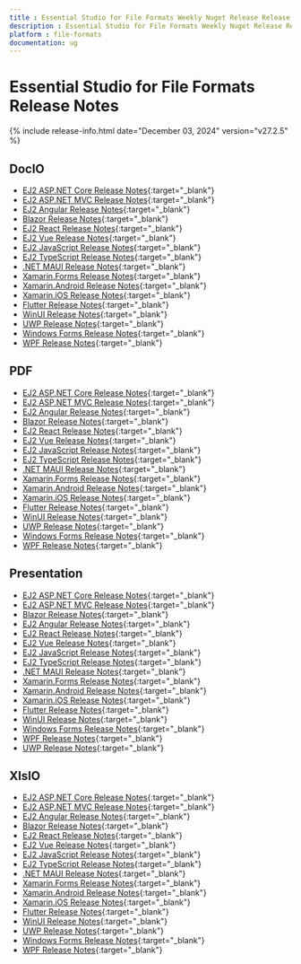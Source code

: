 ```yaml
---
title : Essential Studio for File Formats Weekly Nuget Release Release Notes  
description : Essential Studio for File Formats Weekly Nuget Release Release Notes  
platform : file-formats
documentation: ug
---
```


# Essential Studio for File Formats  Release Notes  

{% include release-info.html date="December 03, 2024" version="v27.2.5" %} 




## DocIO

* [EJ2 ASP.NET Core Release Notes](https://ej2.syncfusion.com/aspnetcore/documentation/release-notes/27.2.5#docio){:target="_blank"}
* [EJ2 ASP.NET MVC Release Notes](https://ej2.syncfusion.com/aspnetmvc/documentation/release-notes/27.2.5#docio){:target="_blank"}
* [EJ2 Angular Release Notes](https://ej2.syncfusion.com/angular/documentation/release-notes/27.2.5#docio){:target="_blank"}
* [Blazor Release Notes](https://blazor.syncfusion.com/documentation/release-notes/27.2.5#docio){:target="_blank"}
* [EJ2 React Release Notes](https://ej2.syncfusion.com/react/documentation/release-notes/27.2.5#docio){:target="_blank"}
* [EJ2 Vue  Release Notes](https://ej2.syncfusion.com/vue/documentation/release-notes/27.2.5#docio){:target="_blank"}
* [EJ2 JavaScript Release Notes](https://ej2.syncfusion.com/javascript/documentation/release-notes/27.2.5#docio){:target="_blank"}
* [EJ2 TypeScript Release Notes](https://ej2.syncfusion.com/documentation/release-notes/27.2.5#docio){:target="_blank"}
* [.NET MAUI Release Notes](/maui/release-notes/v27.2.5#docio){:target="_blank"}
* [Xamarin.Forms Release Notes](/xamarin/release-notes/v27.2.5#docio){:target="_blank"}
* [Xamarin.Android Release Notes](/xamarin-android/release-notes/v27.2.5#docio){:target="_blank"}
* [Xamarin.iOS Release Notes](/xamarin-ios/release-notes/v27.2.5#docio){:target="_blank"}
* [Flutter Release Notes](/flutter/release-notes/v27.2.5#docio){:target="_blank"}
* [WinUI Release Notes](/winui/release-notes/v27.2.5#docio){:target="_blank"}
* [UWP Release Notes](/uwp/release-notes/v27.2.5#docio){:target="_blank"}
* [Windows Forms Release Notes](/windowsforms/release-notes/v27.2.5#docio){:target="_blank"}
* [WPF Release Notes](/wpf/release-notes/v27.2.5#docio){:target="_blank"}



## PDF

* [EJ2 ASP.NET Core Release Notes](https://ej2.syncfusion.com/aspnetcore/documentation/release-notes/27.2.5#pdf){:target="_blank"}
* [EJ2 ASP.NET MVC Release Notes](https://ej2.syncfusion.com/aspnetmvc/documentation/release-notes/27.2.5#pdf){:target="_blank"}
* [EJ2 Angular Release Notes](https://ej2.syncfusion.com/angular/documentation/release-notes/27.2.5#pdf){:target="_blank"}
* [Blazor Release Notes](https://blazor.syncfusion.com/documentation/release-notes/27.2.5#pdf){:target="_blank"}
* [EJ2 React Release Notes](https://ej2.syncfusion.com/react/documentation/release-notes/27.2.5#pdf){:target="_blank"}
* [EJ2 Vue  Release Notes](https://ej2.syncfusion.com/vue/documentation/release-notes/27.2.5#pdf){:target="_blank"}
* [EJ2 JavaScript Release Notes](https://ej2.syncfusion.com/javascript/documentation/release-notes/27.2.5#pdf){:target="_blank"}
* [EJ2 TypeScript Release Notes](https://ej2.syncfusion.com/documentation/release-notes/27.2.5#pdf){:target="_blank"}
* [.NET MAUI Release Notes](/maui/release-notes/v27.2.5#pdf){:target="_blank"}
* [Xamarin.Forms Release Notes](/xamarin/release-notes/v27.2.5#pdf){:target="_blank"}
* [Xamarin.Android Release Notes](/xamarin-android/release-notes/v27.2.5#pdf){:target="_blank"}
* [Xamarin.iOS Release Notes](/xamarin-ios/release-notes/v27.2.5#pdf){:target="_blank"}
* [Flutter Release Notes](/flutter/release-notes/v27.2.5#pdf){:target="_blank"}
* [WinUI Release Notes](/winui/release-notes/v27.2.5#pdf){:target="_blank"}
* [UWP Release Notes](/uwp/release-notes/v27.2.5#pdf){:target="_blank"}
* [Windows Forms Release Notes](/windowsforms/release-notes/v27.2.5#pdf){:target="_blank"}
* [WPF Release Notes](/wpf/release-notes/v27.2.5#pdf){:target="_blank"}


## Presentation

* [EJ2 ASP.NET Core Release Notes](https://ej2.syncfusion.com/aspnetcore/documentation/release-notes/27.2.5#presentation){:target="_blank"}
* [EJ2 ASP.NET MVC Release Notes](https://ej2.syncfusion.com/aspnetmvc/documentation/release-notes/27.2.5#presentation){:target="_blank"}
* [Blazor Release Notes](https://blazor.syncfusion.com/documentation/release-notes/27.2.5#presentation){:target="_blank"}
* [EJ2 Angular Release Notes](https://ej2.syncfusion.com/angular/documentation/release-notes/27.2.5#presentation){:target="_blank"}
* [EJ2 React Release Notes](https://ej2.syncfusion.com/react/documentation/release-notes/27.2.5#presentation){:target="_blank"}
* [EJ2 Vue  Release Notes](https://ej2.syncfusion.com/vue/documentation/release-notes/27.2.5#presentation){:target="_blank"}
* [EJ2 JavaScript Release Notes](https://ej2.syncfusion.com/javascript/documentation/release-notes/27.2.5#presentation){:target="_blank"}
* [EJ2 TypeScript Release Notes](https://ej2.syncfusion.com/documentation/release-notes/27.2.5#presentation){:target="_blank"}
* [.NET MAUI Release Notes](/maui/release-notes/v27.2.5#presentation){:target="_blank"}
* [Xamarin.Forms Release Notes](/xamarin/release-notes/v27.2.5#presentation){:target="_blank"}
* [Xamarin.Android Release Notes](/xamarin-android/release-notes/v27.2.5#presentation){:target="_blank"}
* [Xamarin.iOS Release Notes](/xamarin-ios/release-notes/v27.2.5#presentation){:target="_blank"}
* [Flutter Release Notes](/flutter/release-notes/v27.2.5#presentation){:target="_blank"}
* [WinUI Release Notes](/winui/release-notes/v27.2.5#presentation){:target="_blank"}
* [Windows Forms Release Notes](/windowsforms/release-notes/v27.2.5#presentation){:target="_blank"}
* [WPF Release Notes](/wpf/release-notes/v27.2.5#presentation){:target="_blank"}
* [UWP Release Notes](/uwp/release-notes/v27.2.5#presentation){:target="_blank"}



## XlsIO

* [EJ2 ASP.NET Core Release Notes](https://ej2.syncfusion.com/aspnetcore/documentation/release-notes/27.2.5#xlsio){:target="_blank"}
* [EJ2 ASP.NET MVC Release Notes](https://ej2.syncfusion.com/aspnetmvc/documentation/release-notes/27.2.5#xlsio){:target="_blank"}
* [EJ2 Angular Release Notes](https://ej2.syncfusion.com/angular/documentation/release-notes/27.2.5#xlsio){:target="_blank"}
* [Blazor Release Notes](https://blazor.syncfusion.com/documentation/release-notes/27.2.5#xlsio){:target="_blank"}
* [EJ2 React Release Notes](https://ej2.syncfusion.com/react/documentation/release-notes/27.2.5#xlsio){:target="_blank"}
* [EJ2 Vue  Release Notes](https://ej2.syncfusion.com/vue/documentation/release-notes/27.2.5#xlsio){:target="_blank"}
* [EJ2 JavaScript Release Notes](https://ej2.syncfusion.com/javascript/documentation/release-notes/27.2.5#xlsio){:target="_blank"}
* [EJ2 TypeScript Release Notes](https://ej2.syncfusion.com/documentation/release-notes/27.2.5#xlsio){:target="_blank"}
* [.NET MAUI Release Notes](/maui/release-notes/v27.2.5#xlsio){:target="_blank"}
* [Xamarin.Forms Release Notes](/xamarin/release-notes/v27.2.5#xlsio){:target="_blank"}
* [Xamarin.Android Release Notes](/xamarin-android/release-notes/v27.2.5#xlsio){:target="_blank"}
* [Xamarin.iOS Release Notes](/xamarin-ios/release-notes/v27.2.5#xlsio){:target="_blank"}
* [Flutter Release Notes](/flutter/release-notes/v27.2.5#xlsio){:target="_blank"}
* [WinUI Release Notes](/winui/release-notes/v27.2.5#xlsio){:target="_blank"}
* [UWP Release Notes](/uwp/release-notes/v27.2.5#xlsio){:target="_blank"}
* [Windows Forms Release Notes](/windowsforms/release-notes/v27.2.5#xlsio){:target="_blank"}
* [WPF Release Notes](/wpf/release-notes/v27.2.5#xlsio){:target="_blank"}



